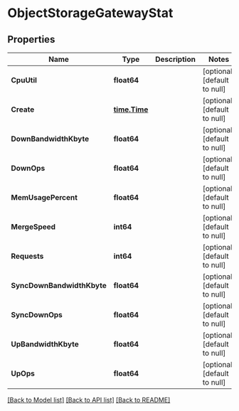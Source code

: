 # ObjectStorageGatewayStat

## Properties
Name | Type | Description | Notes
------------ | ------------- | ------------- | -------------
**CpuUtil** | **float64** |  | [optional] [default to null]
**Create** | [**time.Time**](time.Time.md) |  | [optional] [default to null]
**DownBandwidthKbyte** | **float64** |  | [optional] [default to null]
**DownOps** | **float64** |  | [optional] [default to null]
**MemUsagePercent** | **float64** |  | [optional] [default to null]
**MergeSpeed** | **int64** |  | [optional] [default to null]
**Requests** | **int64** |  | [optional] [default to null]
**SyncDownBandwidthKbyte** | **float64** |  | [optional] [default to null]
**SyncDownOps** | **float64** |  | [optional] [default to null]
**UpBandwidthKbyte** | **float64** |  | [optional] [default to null]
**UpOps** | **float64** |  | [optional] [default to null]

[[Back to Model list]](../README.md#documentation-for-models) [[Back to API list]](../README.md#documentation-for-api-endpoints) [[Back to README]](../README.md)


